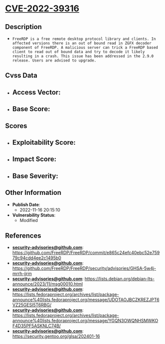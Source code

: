 
# [CVE-2022-39316](https://cve.mitre.org/cgi-bin/cvename.cgi?name=CVE-2022-39316)

## Description

- `FreeRDP is a free remote desktop protocol library and clients. In affected versions there is an out of bound read in ZGFX decoder component of FreeRDP. A malicious server can trick a FreeRDP based client to read out of bound data and try to decode it likely resulting in a crash. This issue has been addressed in the 2.9.0 release. Users are advised to upgrade.`

## Cvss Data

- **Access Vector**:
  - 
- **Base Score**:
  - 

## Scores

- **Exploitability Score**:
  - 
- **Impact Score**:
  - 
- **Base Severity**:
  - 

## Other Information

- **Publish Date**:
  - 2022-11-16 20:15:10
- **Vulnerability Status**:
  - Modified

## References

- **security-advisories@github.com**: https://github.com/FreeRDP/FreeRDP/commit/e865c24efc40ebc52e75979c94cdd4ee2c1495b0
- **security-advisories@github.com**: https://github.com/FreeRDP/FreeRDP/security/advisories/GHSA-5w4j-mrrh-jjrm
- **security-advisories@github.com**: https://lists.debian.org/debian-lts-announce/2023/11/msg00010.html
- **security-advisories@github.com**: https://lists.fedoraproject.org/archives/list/package-announce%40lists.fedoraproject.org/message/UDOTAOJBCZKREZJPT6VZ25GESI5T6RBG/
- **security-advisories@github.com**: https://lists.fedoraproject.org/archives/list/package-announce%40lists.fedoraproject.org/message/YGQN3OWQNHSMWKOF4D35PF5ASKNLC74B/
- **security-advisories@github.com**: https://security.gentoo.org/glsa/202401-16

